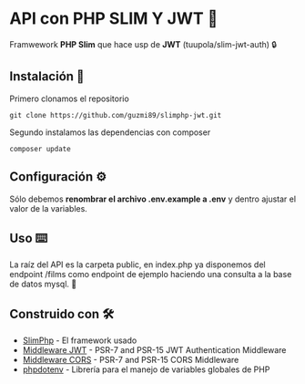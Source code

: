 # API con PHP SLIM Y JWT 🚀
Framwework **PHP Slim** que hace usp de **JWT** (tuupola/slim-jwt-auth) :lock:

## Instalación 🔧
Primero clonamos el repositorio

```
git clone https://github.com/guzmi89/slimphp-jwt.git
```

Segundo instalamos las dependencias con composer

```
composer update
```

## Configuración ⚙️
Sólo debemos **renombrar el archivo .env.example a .env** y dentro ajustar el valor de la variables.

## Uso ⌨️
La raíz del API es la carpeta public, en index.php ya disponemos del endpoint /films como endpoint de ejemplo haciendo una consulta a la base de datos mysql. :closed_book:

## Construido con 🛠️
* [SlimPhp](https://github.com/slimphp/Slim) - El framework usado
* [Middleware JWT](https://github.com/tuupola/slim-jwt-auth) - PSR-7 and PSR-15 JWT Authentication Middleware
* [Middleware CORS](https://github.com/tuupola/cors-middleware) - PSR-7 and PSR-15 CORS Middleware
* [phpdotenv](https://github.com/vlucas/phpdotenv) - Librería para el manejo de variables globales de PHP